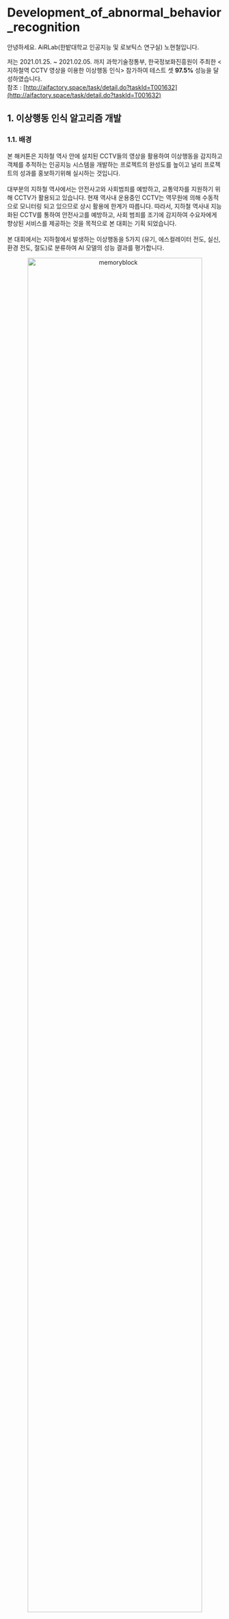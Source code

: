 # Development_of_abnormal_behavior_recognition

안녕하세요. AiRLab(한밭대학교 인공지능 및 로보틱스 연구실) 노현철입니다.<br>

저는 2021.01.25. ~ 2021.02.05. 까지 과학기술정통부, 한국정보화진흥원이 주최한 <지하철역 CCTV 영상을 이용한 이상행동 인식> 참가하여 테스트 셋 **97.5%** 성능을 달성하였습니다.<br>
참조 : [http://aifactory.space/task/detail.do?taskId=T001632](http://aifactory.space/task/detail.do?taskId=T001632)

## 1. 이상행동 인식 알고리즘 개발
### 1.1. 배경
 본 해커톤은 지하철 역사 안에 설치된 CCTV들의 영상을 활용하여 이상행동을 감지하고 객체를 추적하는 인공지능 시스템을 개발하는 프로젝트의 완성도를 높이고 널리 프로젝트의 성과를 홍보하기위해 실시하는 것입니다.<br>
 <br>
 대부분의 지하철 역사에서는 안전사고와 사회범죄를 예방하고, 교통약자를 지원하기 위해 CCTV가 활용되고 있습니다. 현재 역사내 운용중인 CCTV는 역무원에 의해 수동적으로 모니터링 되고 있으므로 상시 활용에 한계가 따릅니다. 따라서, 지하철 역사내 지능화된 CCTV를 통하여 안전사고를 예방하고, 사회 범죄를 조기에 감지하여 수요자에게 향상된 서비스를 제공하는 것을 목적으로 본 대회는 기획 되었습니다.<br>
 <br>
본 대회에서는 지하철에서 발생하는 이상행동을 5가지 (유기, 에스컬레이터 전도, 실신, 환경 전도, 절도)로 분류하여 AI 모델의 성능 결과를 평가합니다.<br>

<p align="center"><img src="https://user-images.githubusercontent.com/53032349/107145082-b64b8680-6982-11eb-8ee3-a71e026f92c3.PNG" width="90%" height="90%" title="70px" alt="memoryblock"></p>

## 2. 모델 개발 과정
 모델 개발 과정은 실험한 시간순으로 작성하였습니다.<br>
### 2.1. Baseline model
 먼저 주최 측에서 제공한 baseline 코드에는 3D-resnet(backbone)으로 구성되어있었고, 성능을 측정하고자 3D-resnet50, 3D-resnet101 둘 다 실험을 하였고 3D-resnet50이 **65%** 로 3D-resnet101보다 성능이 더 좋았습니다. 가벼운 테스크이다 보니 무거운 모델보다 가벼운 모델이 더 성능이 좋은 것 같습니다. lr, batch 등 hyperparameter은 실험할 때 loss, acc를 바탕으로 적용하였고 batch : 32, lr : 0.001로 픽스하였습니다.<br>
<br>
 이후, 기본 성능을 바탕으로 여러 가지 실험을 하였습니다. 첫 번째는 모델을 바꾸어 측정해보았습니다. baseline 코드에서 backbone을 R(2+1)D으로 변경하고 실험을 하였습니다. 이는 선배의 조언으로 바꾸었고, 간단한 테스크에서 R(2+1)D 좋을 수도 있다 하여 실험하였습니다. 결과는 **66 ~ 68%** 로 기본 baseline 코드보단 좋았습니다.<br>
<br>
### 2.2. 3D model
 다음은 backbone을 resnext로 변경하기 위해 노력하였습니다.<br>
(데이터로더 부분이 오류인줄알고 print 찍어보고, 이상한 오류 창을 몇 번이나 검색하였는데 알고 보니 preprocess_data 코드가 문제였음(리턴하는 부분이 빠져있어서 이미지? 데이터가 텐서나 노말라이즈 하지 못해 오류였음)
또한, 모델 fc부분에서 아웃풋 부분을 직접 모델 코드에서 변경하여 오류가 많았음(직접 건들지 말고 불러오는 코드로 건들자...))<br>
 따라서 주최 측의 baseline 코드 대신 [MARS](https://github.com/craston/MARS) 코드로 대체하였습니다.<br>
 그리고 요번 대회가 처음이라 pretrain model을 사용하면 안 된다고 알고 있었지만 사용해도 무관하다고하여 Kinetics pretrain model을 사용하였습니다. resnext50, 101 둘 다 실험하였고 resnext50이 **85%** 를 달성하였습니다. 50이 101보다 성능이 좋은 이유는 앞서 말한 이유와 마찬가지인 것 같습니다.<br>
<br>
 MARS의 resnext50에서 pretrain model을 사용하였고, 바로 전 실험은 마지막 layer와 마지막 fc만 fine tuning 하여 실험하였습니다. 하지만 예전에 transfer learning 논문을 읽었을 때는 전체를 fine tuning 하는 것이 더 좋은 결과를 얻은 기록이 있어 이번 실험에는 전 실험과 전부 동일하지만, 전체 fine tuning을 하는 실험을 하였습니다. 결과는 예상에 맞게 **87.5%** 성능이 더 좋았습니다.<br>
<br>
### 2.3. 2D model
 baseline 코드와 MARS 코드는 3D-model이다. 하지만 3D-model은 2D-model보다 무겁다. 또한, 간단한 테스크이니 2D를 사용해도 성능이 좋게 나올 것 같아 2D-model로 구현하였습니다. 2D-model는 3D-model 데이터로더와 다르기 때문에 수정하였고, 각 영상 프레임 중 랜덤하게 1장만 가져와 classification 하도록 만들었습니다. 모델은 resnet50을 사용하였고, imagenet pretrain을 사용하였습니다.<br>
결과는 최대 **91.3%** 를 달성하여 3D-model보다 훨씬 좋은 성능을 내었습니다. 이 전에 tiny imagenet challenge에서 과도한 transform보단 간단한 transform이 좋았기 때문에 RandomHorizontalFlip, RandomRotation만 사용하였습니다. 나중에 RandomRotation은 성능이 나오지 않아 제거하였습니다. 이유는 데이터 셋에서 사람이 넘어지는 경우의 라벨이 5개중 3개가 있고, RandomRotation이 넘어진 것을 모호하게 만드는 것 같았다.<br>

<p align="center"><img src="https://user-images.githubusercontent.com/53032349/107150249-43e99f00-69a0-11eb-90a8-0b0b21645ce0.PNG" width="80%" height="80%" title="70px" alt="memoryblock"></p>

<br>
 train, test dataset을 분석하였더니 마지막 프레임(대략 30%)정도는 관련이 없는 이미지라고 판단하여 마지막 프레임(30%)를 제외하고 나머지 70%만 사용하는 실험을 하였지만 성능은 같거나 오히려 더욱 떨어졌습니다. 이로 인해 모델이 카메라의 구도도 학습한다고 생각이 들었습니다.<br>
<br>
 위 실험과 동일한 세팅이지만 마지막 프레임(10%, 20%)을 제외하고 나머지 (90%, 80%) 만 사용하였지만, 결과는 이전과 동일하였습니다. 이후 SGD를 Adam으로 바꿔보는 등등 세세한 실험을 하였지만 성능은 같거나 떨어졌습니다.<br>
<br>
 3D-model에서는 이미지사이즈를 112로 고정시켜 2D-model에서도 112를 고정시켰지만 224, 448로 늘려감에 따라 실험하였고 93%, 95.8% 을 달성하였다. resnet50에서 다른 네트워크로 변경한 실험도 진행하였지만 성능이 비슷하거나 안 좋았다. <br>
<br>
 마지막으로 batch, lr, image size 등 hyperparameter를 적절히 조정하여 최고성능인 **97.5%** 를 달성하였다.<br>
 <br>
 <p align="center"><img src="https://user-images.githubusercontent.com/53032349/107150378-dbe78880-69a0-11eb-93bc-3d98a22ecad3.PNG" width="70%" height="70%" title="70px" alt="memoryblock"></p>

